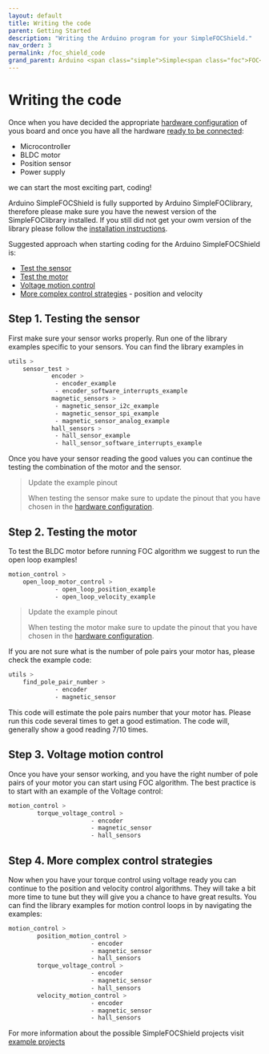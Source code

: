 ```yaml
---
layout: default
title: Writing the code
parent: Getting Started
description: "Writing the Arduino program for your SimpleFOCShield."
nav_order: 3
permalink: /foc_shield_code
grand_parent: Arduino <span class="simple">Simple<span class="foc">FOC</span>Shield</span>
---
```


# Writing the code
Once when you have decided the appropriate [hardware configuration](pads_soldering) of yous board and once you have all the hardware [ready to be connected](foc_shield_connect_hardware): 
- Microcontroller
- BLDC motor
- Position sensor
- Power supply

we can start the most exciting part, coding!

Arduino <span class="simple">Simple<span class="foc">FOC</span>Shield</span> is fully supported by Arduino <span class="simple">Simple<span class="foc">FOC</span>library</span>, therefore please make sure you have the newest version of the  <span class="simple">Simple<span class="foc">FOC</span>library</span> installed. If you still did not get your owm version of the library please follow the [installation instructions](installation). 

Suggested approach when starting coding for the Arduino <span class="simple">Simple<span class="foc">FOC</span>Shield</span> is:

- [Test the sensor](#step-1-testing-the-sensor)
- [Test the motor](#step-2-testing-the-motor)
- [Voltage motion control](#step-3-voltage-motion-control)
- [More complex control strategies](#step-4-more-complex-control-strategies) - position and velocity

## Step 1. Testing the sensor
First make sure your sensor works properly. Run one of the library examples specific to your sensors. You can find the library examples in 
```sh
utils >
    sensor_test >
            encoder >
             - encoder_example
             - encoder_software_interrupts_example
            magnetic_sensors >
             - magnetic_sensor_i2c_example
             - magnetic_sensor_spi_example
             - magnetic_sensor_analog_example
            hall_sensors >
             - hall_sensor_example
             - hall_sensor_software_interrupts_example
```
Once you have your sensor reading the good values you can continue the testing the combination of the motor and the sensor.

<blockquote class="warning"> <p class="heading">Update the example pinout</p> 
When testing the sensor make sure to update the pinout that you have chosen in the <a href="pads_soldering">hardware configuration</a>.</blockquote>

## Step 2. Testing the motor
To test the BLDC motor before running FOC algorithm we suggest to run the open loop examples!
```sh
motion_control >
    open_loop_motor_control >
             - open_loop_position_example
             - open_loop_velocity_example
```
<blockquote class="warning"> <p class="heading">Update the example pinout</p> 
When testing the motor make sure to update the pinout that you have chosen in the <a href="pads_soldering">hardware configuration</a>.</blockquote>

If you are not sure what is the number of pole pairs your motor has, please check the example code:
```sh
utils >
    find_pole_pair_number >
             - encoder
             - magnetic_sensor
```
This code will estimate the pole pairs number that your motor has. Please run this code several times to get a good estimation. The code will, generally show a good reading 7/10 times.


## Step 3. Voltage motion control 
Once you have your sensor working, and you have the right number of pole pairs of your motor you can start using FOC algorithm. The best practice is to start with an example of the Voltage control:
```sh
motion_control > 
        torque_voltage_control > 
                       - encoder
                       - magnetic_sensor
                       - hall_sensors
```

## Step 4. More complex control strategies
Now when you have your torque control using voltage ready you can continue to the position and velocity control algorithms. They will take a bit more time to tune but they will give you a chance to have great results. You can find the library examples for motion control loops in by navigating the examples:

```sh
motion_control > 
        position_motion_control > 
                       - encoder
                       - magnetic_sensor
                       - hall_sensors
        torque_voltage_control > 
                       - encoder
                       - magnetic_sensor
                       - hall_sensors
        velocity_motion_control > 
                       - encoder
                       - magnetic_sensor
                       - hall_sensors
```
For more information about the possible <span class="simple">Simple<span class="foc">FOC</span>Shield</span> projects visit [example projects](examples)
